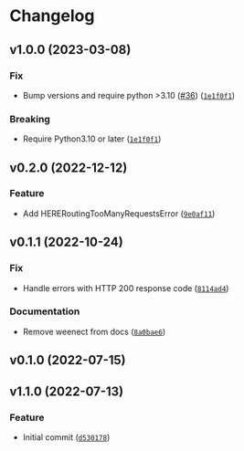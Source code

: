 # Changelog

<!--next-version-placeholder-->

## v1.0.0 (2023-03-08)
### Fix
* Bump versions and require python >3.10 ([#36](https://github.com/eifinger/here_routing/issues/36)) ([`1e1f0f1`](https://github.com/eifinger/here_routing/commit/1e1f0f1993b41bd4643cec25957e699576cc53c2))

### Breaking
* Require Python3.10 or later ([`1e1f0f1`](https://github.com/eifinger/here_routing/commit/1e1f0f1993b41bd4643cec25957e699576cc53c2))

## v0.2.0 (2022-12-12)
### Feature
* Add HERERoutingTooManyRequestsError ([`9e0af11`](https://github.com/eifinger/here_routing/commit/9e0af11009df7586d06d431319ac410d30d76681))

## v0.1.1 (2022-10-24)
### Fix
* Handle errors with HTTP 200 response code ([`8114ad4`](https://github.com/eifinger/here_routing/commit/8114ad4eb1c308f39c589abe5baf9478a3c5cece))

### Documentation
* Remove weenect from docs ([`8a0bae6`](https://github.com/eifinger/here_routing/commit/8a0bae6dad27d3693d36cd5042d1d2c90056346d))

## v0.1.0 (2022-07-15)


## v1.1.0 (2022-07-13)
### Feature
* Initial commit ([`d530178`](https://github.com/eifinger/here_routing/commit/d53017867acad90ddc9ff2f9c2627b39ad181ce1))
